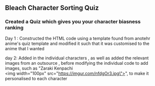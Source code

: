 ## Bleach Character Sorting Quiz 

### Created a Quiz which gives you your character biasness ranking 

 Day 1 : Constructed the HTML code using a template found from anotehr anime's quiz template and modified it such that it was customised to the anime that I wanted 

 day 2: Added in the individual characters , as well as added the relevant images from an outsource  , before modifying the individual code to add images, such as    "Zaraki Kenpachi<br /><img width=\"100px\" src=\"https://imgur.com/nfdgOr3.jpg\">", to make it personalised to each character 




